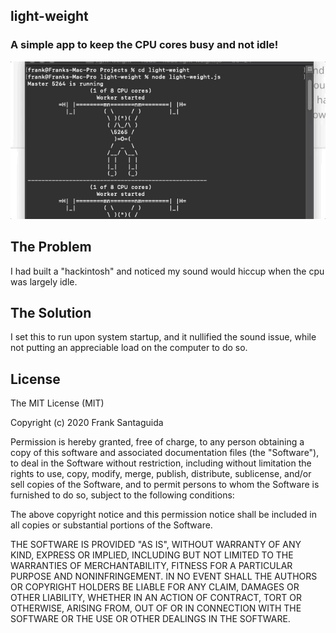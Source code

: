 ## light-weight
### A simple app to keep the CPU cores busy and not idle!

![Alt Text](./light-weight.gif)

## The Problem
I had built a "hackintosh" and noticed my sound would hiccup when the cpu was largely idle.
## The Solution

I set this to run upon system startup, and it nullified the sound issue, while not putting an appreciable load on the computer to do so.

## License
 
The MIT License (MIT)

Copyright (c) 2020 Frank Santaguida

Permission is hereby granted, free of charge, to any person obtaining a copy of this software and associated documentation files (the "Software"), to deal in the Software without restriction, including without limitation the rights to use, copy, modify, merge, publish, distribute, sublicense, and/or sell copies of the Software, and to permit persons to whom the Software is furnished to do so, subject to the following conditions:

The above copyright notice and this permission notice shall be included in all copies or substantial portions of the Software.

THE SOFTWARE IS PROVIDED "AS IS", WITHOUT WARRANTY OF ANY KIND, EXPRESS OR IMPLIED, INCLUDING BUT NOT LIMITED TO THE WARRANTIES OF MERCHANTABILITY, FITNESS FOR A PARTICULAR PURPOSE AND NONINFRINGEMENT. IN NO EVENT SHALL THE AUTHORS OR COPYRIGHT HOLDERS BE LIABLE FOR ANY CLAIM, DAMAGES OR OTHER LIABILITY, WHETHER IN AN ACTION OF CONTRACT, TORT OR OTHERWISE, ARISING FROM, OUT OF OR IN CONNECTION WITH THE SOFTWARE OR THE USE OR OTHER DEALINGS IN THE SOFTWARE.
